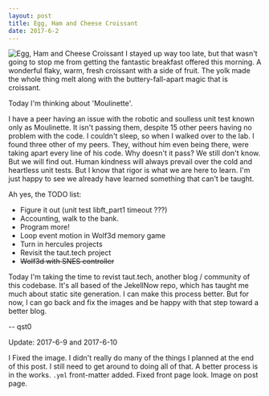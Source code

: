 ```yaml
---
layout: post
title: Egg, Ham and Cheese Croissant
date: 2017-6-2
---
```

![Egg, Ham and Cheese Croissant](http://cerealize.me/images/2017-6-2.jpg)
I stayed up way too late, but that wasn't going to stop me from getting the fantastic breakfast offered this morning.
A wonderful flaky, warm, fresh croissant with a side of fruit.
The yolk made the whole thing melt along with the buttery-fall-apart magic that is croissant.

Today I'm thinking about 'Moulinette'.

I have a peer having an issue with the robotic and soulless unit test known only as Moulinette.
It isn't passing them, despite 15 other peers having no problem with the code.
I couldn't sleep, so when I walked over to the lab. I found three other of my peers.
They, without him even being there, were taking apart every line of his code.
Why doesn't it pass? We still don't know. But we will find out.
Human kindness will always prevail over the cold and heartless unit tests.
But I know that rigor is what we are here to learn.
I'm just happy to see we already have learned something that can't be taught.

Ah yes, the TODO list:
* Figure it out (unit test libft_part1 timeout ???)
* Accounting, walk to the bank.
* Program more!
* Loop event motion in Wolf3d memory game
* Turn in hercules projects
* Revisit the taut.tech project
* ~~Wolf3d with SNES controller~~

Today I'm taking the time to revist taut.tech, another blog / community of this codebase.
It's all based of the JekellNow repo, which has taught me much about static site generation.
I can make this process better. But for now, I can go back and fix the images and be happy with
that step toward a better blog.

-- qst0

Update: 2017-6-9 and 2017-6-10

I Fixed the image.
I didn't really do many of the things I planned at the end of this post.
I still need to get around to doing all of that.
A better process is in the works.
`.yml` front-matter added.
Fixed front page look. Image on post page.
